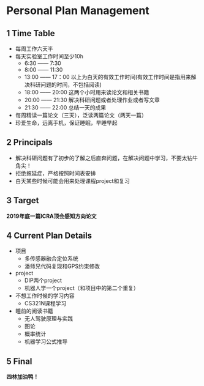 # Personal Plan Management

## 1 Time Table
- 每周工作六天半
- 每天实验室工作时间至少10h
    - 6:30 —— 7:30
    - 8:00 —— 11:30
    - 13:00 —— 17：00 以上为白天的有效工作时间(有效工作时间是指用来解决科研问题的时间，不包括阅读)
    - 18:00 —— 20:00 这两个小时用来读论文和相关书籍
    - 20:00 —— 21:30 解决科研问题或者处理作业或者写文章
    - 21:30 —— 22:00 总结一天的成果
- 每周精读一篇论文（三天），泛读两篇论文（两天一篇）
- 珍爱生命，远离手机，保证睡眠，早睡早起

## 2 Principals
- 解决科研问题有了初步的了解之后直奔问题，在解决问题中学习，不要太钻牛角尖！
- 拒绝拖延症，严格按照时间表安排
- 白天某些时候可能会用来处理课程project和复习

## 3 Target
**2019年底一篇ICRA顶会感知方向论文**

## 4 Current Plan Details
- 项目
    - 多传感器融合定位系统
    - 潘师兄代码复现和GPS约束修改
- project
    - DIP两个project
    - 机器人学一个project（和项目中的第二个重复）
- 不想工作时候的学习内容
    - CS321N课程学习
- 睡前的阅读书籍
    - 无人驾驶原理与实践
    - 图论
    - 概率统计
    - 机器学习公式推导

## 5 Final
**四林加油鸭！**
